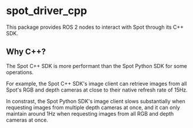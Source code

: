 # spot_driver_cpp

This package provides ROS 2 nodes to interact with Spot through its C++ SDK.

## Why C++?

The Spot C++ SDK is more performant than the Spot Python SDK for some operations.

For example, the Spot C++ SDK's image client can retrieve images from all Spot's RGB and depth cameras at close to their native refresh rate of 15Hz.

In constrast, the Spot Python SDK's image client slows substantially when requesting images from multiple depth cameras at once, and it can only maintain around 1Hz when requesting images from all RGB and depth cameras at once.
